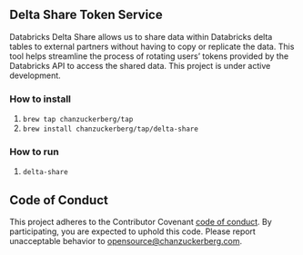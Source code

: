 ## Delta Share Token Service
Databricks Delta Share allows us to share data within Databricks delta tables to external partners without having to copy or replicate the data. This tool helps streamline the process of rotating users’ tokens provided by the Databricks API to access the shared data.
This project is under active development.

### How to install
1. `brew tap chanzuckerberg/tap`
2. `brew install chanzuckerberg/tap/delta-share`

### How to run
1. `delta-share`

## Code of Conduct

This project adheres to the Contributor Covenant [code of conduct](https://github.com/chanzuckerberg/.github/blob/master/CODE_OF_CONDUCT.md).
By participating, you are expected to uphold this code. 
Please report unacceptable behavior to [opensource@chanzuckerberg.com](mailto:opensource@chanzuckerberg.com).
